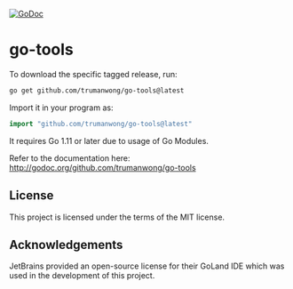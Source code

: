 [![GoDoc](http://godoc.org/github.com/trumanwong/go-tools?status.png)](http://godoc.org/github.com/trumanwong/go-tools)

# go-tools

To download the specific tagged release, run:
```bash
go get github.com/trumanwong/go-tools@latest
```
Import it in your program as:
```go
import "github.com/trumanwong/go-tools@latest"
```
It requires Go 1.11 or later due to usage of Go Modules.

Refer to the documentation here:
http://godoc.org/github.com/trumanwong/go-tools


## License

This project is licensed under the terms of the MIT license.

## Acknowledgements
JetBrains provided an open-source license for their GoLand IDE which was used in the development of this project.

